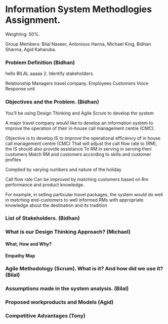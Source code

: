 # Information System Methodlogies Assignment.
Weighting: 50%.

Group Members: Bilal Naseer, Antonious Hanna, Michael King, Bidhan Sharma, Agid Kaharuba.

### Problem Definition (Bidhan)
hello BILAL
aaaaa
 2. Identify stakeholders.


Relationship Managers
travel company.
 Employees 
Customers
Voice Response unit

### Objectives and the Problem. (Bidhan) 

You’ll be using Design Thinking and Agile Scrum to develop the system


A major travel company would like to develop an information system to improve the operation of their in-house call management centre (CMC). 

Objective is to develop IS to  improve the operational efficiency of in house call management centre (CMC)
That will adjust the call flow rate to (RM), the IS should also provide assistance To RM in serving in serving theri customers
Match RM and customers according to skills and customer profiles

Complied by varying numbers and nature of the holiday 

Call flow rate  Can be improved by matching customers based on Rm performance and product knowledge.

For example, in selling particular travel packages, the system would do well in matching end-customers to well informed RMs with appropriate knowledge about the destination and its tradition


### List of Stakeholders. (Bidhan)

### What is our Design Thinking Approach? (Michael)
#### What, How and Why?
#### Empathy Map

### Agile Methodology (Scrum). What is it? And how did we use it? (Bilal)

### Assumptions made in the system analysis. (Bilal)

### Proposed workproducts and Models (Agid)

### Competitive Advantages (Tony)
